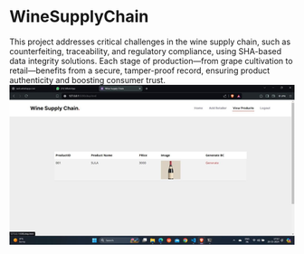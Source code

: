 # WineSupplyChain
This project addresses critical challenges in the wine supply chain, such as counterfeiting, traceability, and regulatory compliance, using SHA-based data integrity solutions. Each stage of production—from grape cultivation to retail—benefits from a secure, tamper-proof record, ensuring product authenticity and boosting consumer trust.
![Alt Text](https://github.com/siddhantborse/WineSupplyChain/blob/main/images/image.png)
